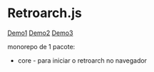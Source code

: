 # Retroarch.js

[Demo1](https://predadorbr.github.io/retroarch-js/)
[Demo2](https://predadorbr.github.io/retroarch-js/index2.html)
[Demo3](https://predadorbr.github.io/retroarch-js/index3.html)

monorepo de 1 pacote:

- core - para iniciar o retroarch no navegador
